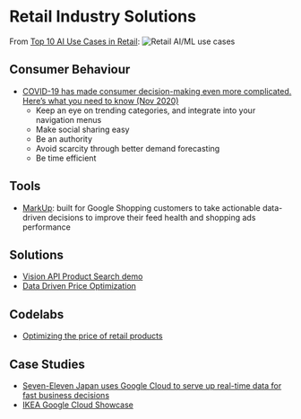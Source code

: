 # Retail Industry Solutions

From [Top 10 AI Use Cases in Retail](https://cloud.google.com/blog/products/ai-machine-learning/top-10-ai-use-cases-in-retail):
![Retail AI/ML use cases](https://storage.googleapis.com/gweb-cloudblog-publish/images/use_cases.max-2800x2800.jpg)

## Consumer Behaviour
- [COVID-19 has made consumer decision-making even more complicated. Here’s what you need to know (Nov 2020)](https://www.thinkwithgoogle.com/intl/en-aunz/consumer-insights/consumer-trends/covid-19-has-made-consumer-decision-making-even-more-complicated-heres-what-you-need-to-know/)
    - Keep an eye on trending categories, and integrate into your navigation menus
    - Make social sharing easy
    - Be an authority
    - Avoid scarcity through better demand forecasting
    - Be time efficient

## Tools
- [MarkUp](https://github.com/google/shopping-markup): built for Google Shopping customers to take actionable data-driven decisions to improve their feed health and shopping ads performance

## Solutions
- [Vision API Product Search demo](https://github.com/williamtsoi1/vision-api-product-search-demo)
- [Data Driven Price Optimization](https://cloud.google.com/blog/products/data-analytics/centralize-data-sources-into-bigquery-with-dataprep)

## Codelabs
- [Optimizing the price of retail products](https://codelabs.developers.google.com/retail-price-optimization#0)

## Case Studies
- [Seven-Eleven Japan uses Google Cloud to serve up real-time data for fast business decisions](https://cloud.google.com/blog/products/data-analytics/how-7-eleven-japan-built-its-new-data-platform)
- [IKEA Google Cloud Showcase](https://showcase.withgoogle.com/ikea)
